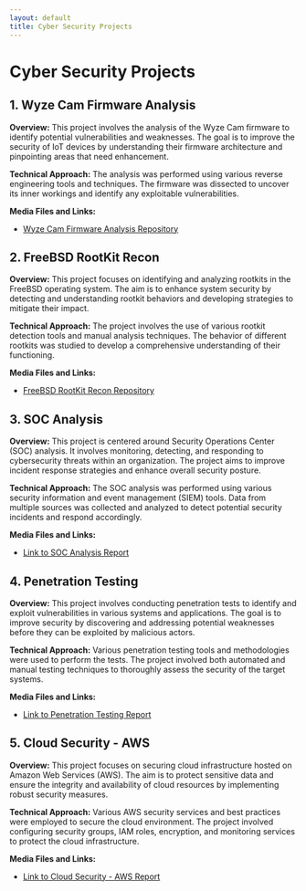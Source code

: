 ```yaml
---
layout: default
title: Cyber Security Projects
---
```


# Cyber Security Projects

## 1. Wyze Cam Firmware Analysis

**Overview:** This project involves the analysis of the Wyze Cam firmware to identify potential vulnerabilities and weaknesses. The goal is to improve the security of IoT devices by understanding their firmware architecture and pinpointing areas that need enhancement.

**Technical Approach:** The analysis was performed using various reverse engineering tools and techniques. The firmware was dissected to uncover its inner workings and identify any exploitable vulnerabilities.

**Media Files and Links:**

- [Wyze Cam Firmware Analysis Repository](https://github.com/msam13/wyze-cam-firmware-analysis)

## 2. FreeBSD RootKit Recon

**Overview:** This project focuses on identifying and analyzing rootkits in the FreeBSD operating system. The aim is to enhance system security by detecting and understanding rootkit behaviors and developing strategies to mitigate their impact.

**Technical Approach:** The project involves the use of various rootkit detection tools and manual analysis techniques. The behavior of different rootkits was studied to develop a comprehensive understanding of their functioning.

**Media Files and Links:**

- [FreeBSD RootKit Recon Repository](https://github.com/msam13/freeBSD_RootKitRecon)

## 3. SOC Analysis

**Overview:** This project is centered around Security Operations Center (SOC) analysis. It involves monitoring, detecting, and responding to cybersecurity threats within an organization. The project aims to improve incident response strategies and enhance overall security posture.

**Technical Approach:** The SOC analysis was performed using various security information and event management (SIEM) tools. Data from multiple sources was collected and analyzed to detect potential security incidents and respond accordingly.

**Media Files and Links:**

- [Link to SOC Analysis Report](#)

## 4. Penetration Testing

**Overview:** This project involves conducting penetration tests to identify and exploit vulnerabilities in various systems and applications. The goal is to improve security by discovering and addressing potential weaknesses before they can be exploited by malicious actors.

**Technical Approach:** Various penetration testing tools and methodologies were used to perform the tests. The project involved both automated and manual testing techniques to thoroughly assess the security of the target systems.

**Media Files and Links:**

- [Link to Penetration Testing Report](#)

## 5. Cloud Security - AWS

**Overview:** This project focuses on securing cloud infrastructure hosted on Amazon Web Services (AWS). The aim is to protect sensitive data and ensure the integrity and availability of cloud resources by implementing robust security measures.

**Technical Approach:** Various AWS security services and best practices were employed to secure the cloud environment. The project involved configuring security groups, IAM roles, encryption, and monitoring services to protect the cloud infrastructure.

**Media Files and Links:**

- [Link to Cloud Security - AWS Report](#)
